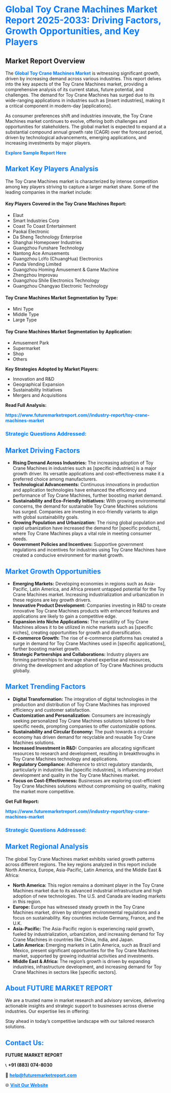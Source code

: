 <h1 style="color: #007BFF;">Global Toy Crane Machines Market Report 2025-2033: Driving Factors, Growth Opportunities, and Key Players</h1>

<section id="overview">
<h2>Market Report Overview</h2>
<p>The <a href="https://www.futuremarketreport.com//industry-report/toy-crane-machines-market" style="color: #007BFF; text-decoration: none;"><strong>Global Toy Crane Machines Market</strong></a> is witnessing significant growth, driven by increasing demand across various industries. This report delves into the key aspects of the Toy Crane Machines market, providing a comprehensive analysis of its current status, future potential, and challenges. The demand for Toy Crane Machines has surged due to its wide-ranging applications in industries such as [insert industries], making it a critical component in modern-day [applications].</p>
<p>As consumer preferences shift and industries innovate, the Toy Crane Machines market continues to evolve, offering both challenges and opportunities for stakeholders. The global market is expected to expand at a substantial compound annual growth rate (CAGR) over the forecast period, driven by technological advancements, emerging applications, and increasing investments by major players.</p>
</section>

<section id="overview">
<p><a href="https://www.futuremarketreport.com//request-sample/reportId=83493" style="color: #007BFF; text-decoration: none;"><strong>Explore Sample Report Here</strong></a></p>
</section>

<section id="key-players">
<h2 style="color: #007BFF;">Market Key Players Analysis</h2>
<p>The Toy Crane Machines market is characterized by intense competition among key players striving to capture a larger market share. Some of the leading companies in the market include:</p>
<h4>Key Players Covered in the Toy Crane Machines Report:</h4>
<ul><li>Elaut</li><li>Smart Industries Corp</li><li>Coast To Coast Entertainment</li><li>Paokai Electronic</li><li>Da Sheng Technology Enterprise</li><li>Shanghai Homepower Industries</li><li>Guangzhou Funshare Technology</li><li>Nantong Ace Amusements</li><li>Guangzhou LoYo (ChuangHua) Electronics</li><li>Panda Vending Limited</li><li>Guangzhou Homing Amusement &amp; Game Machine</li><li>Zhengzhou Improvau</li><li>Guangzhou Shile Electronics Technology</li><li>Guangzhou Changyao Electronic Technology</li></ul>
<h4>Toy Crane Machines Market Segmentation by Type:</h4>
<ul><li>Mini Type</li><li>Middle Type</li><li>Large Type</li></ul>

<h4>Toy Crane Machines Market Segmentation by Application:</h4>
<ul><li>Amusement Park</li><li>Supermarket</li><li>Shop</li><li>Others</li></ul>
<p><strong>Key Strategies Adopted by Market Players:</strong></p>
<ul>
<li>Innovation and R&D</li>
<li>Geographical Expansion</li>
<li>Sustainability Initiatives</li>
<li>Mergers and Acquisitions</li>
</ul>
</section>

<section>
<p><strong>Read Full Analysis: </strong></p><a href="https://www.futuremarketreport.com//industry-report/toy-crane-machines-market" style="color: #007BFF; text-decoration: none;"><strong>https://www.futuremarketreport.com//industry-report/toy-crane-machines-market</strong></a>
<h3 style="color: #007BFF;">Strategic Questions Addressed:</h3>
</section>

<section id="driving-factors">
<h2 style="color: #007BFF;">Market Driving Factors</h2>
<ul>
<li><strong>Rising Demand Across Industries:</strong> The increasing adoption of Toy Crane Machines in industries such as [specific industries] is a major growth driver. Its versatile applications and cost-effectiveness make it a preferred choice among manufacturers.</li>
<li><strong>Technological Advancements:</strong> Continuous innovations in production and application technologies have enhanced the efficiency and performance of Toy Crane Machines, further boosting market demand.</li>
<li><strong>Sustainability and Eco-Friendly Initiatives:</strong> With growing environmental concerns, the demand for sustainable Toy Crane Machines solutions has surged. Companies are investing in eco-friendly variants to align with global sustainability goals.</li>
<li><strong>Growing Population and Urbanization:</strong> The rising global population and rapid urbanization have increased the demand for [specific products], where Toy Crane Machines plays a vital role in meeting consumer needs.</li>
<li><strong>Government Policies and Incentives:</strong> Supportive government regulations and incentives for industries using Toy Crane Machines have created a conducive environment for market growth.</li>
</ul>
</section>

<section id="growth-opportunities">
<h2 style="color: #007BFF;">Market Growth Opportunities</h2>
<ul>
<li><strong>Emerging Markets:</strong> Developing economies in regions such as Asia-Pacific, Latin America, and Africa present untapped potential for the Toy Crane Machines market. Increasing industrialization and urbanization in these regions are key growth drivers.</li>
<li><strong>Innovative Product Development:</strong> Companies investing in R&D to create innovative Toy Crane Machines products with enhanced features and applications are likely to gain a competitive edge.</li>
<li><strong>Expansion into Niche Applications:</strong> The versatility of Toy Crane Machines allows it to be utilized in niche markets such as [specific niches], creating opportunities for growth and diversification.</li>
<li><strong>E-commerce Growth:</strong> The rise of e-commerce platforms has created a surge in demand for Toy Crane Machines used in [specific applications], further boosting market growth.</li>
<li><strong>Strategic Partnerships and Collaborations:</strong> Industry players are forming partnerships to leverage shared expertise and resources, driving the development and adoption of Toy Crane Machines products globally.</li>
</ul>
</section>

<section id="trending-factors">
<h2 style="color: #007BFF;">Market Trending Factors</h2>
<ul>
<li><strong>Digital Transformation:</strong> The integration of digital technologies in the production and distribution of Toy Crane Machines has improved efficiency and customer satisfaction.</li>
<li><strong>Customization and Personalization:</strong> Consumers are increasingly seeking personalized Toy Crane Machines solutions tailored to their specific needs, prompting companies to offer customizable options.</li>
<li><strong>Sustainability and Circular Economy:</strong> The push towards a circular economy has driven demand for recyclable and reusable Toy Crane Machines solutions.</li>
<li><strong>Increased Investment in R&D:</strong> Companies are allocating significant resources to research and development, resulting in breakthroughs in Toy Crane Machines technology and applications.</li>
<li><strong>Regulatory Compliance:</strong> Adherence to strict regulatory standards, particularly in industries like [specific industries], is influencing product development and quality in the Toy Crane Machines market.</li>
<li><strong>Focus on Cost-Effectiveness:</strong> Businesses are exploring cost-efficient Toy Crane Machines solutions without compromising on quality, making the market more competitive.</li>
</ul>
</section>

<section>
<p><strong>Get Full Report: </strong></p><a href="https://www.futuremarketreport.com//industry-report/toy-crane-machines-market" style="color: #007BFF; text-decoration: none;"><strong>https://www.futuremarketreport.com//industry-report/toy-crane-machines-market</strong></a>
<h3 style="color: #007BFF;">Strategic Questions Addressed:</h3>
</section>


<section id="regional-analysis">
<h2 style="color: #007BFF;">Market Regional Analysis</h2>
<p>The global Toy Crane Machines market exhibits varied growth patterns across different regions. The key regions analyzed in this report include North America, Europe, Asia-Pacific, Latin America, and the Middle East & Africa:</p>
<ul>
<li><strong>North America:</strong> This region remains a dominant player in the Toy Crane Machines market due to its advanced industrial infrastructure and high adoption of new technologies. The U.S. and Canada are leading markets in this region.</li>
<li><strong>Europe:</strong> Europe has witnessed steady growth in the Toy Crane Machines market, driven by stringent environmental regulations and a focus on sustainability. Key countries include Germany, France, and the U.K.</li>
<li><strong>Asia-Pacific:</strong> The Asia-Pacific region is experiencing rapid growth, fueled by industrialization, urbanization, and increasing demand for Toy Crane Machines in countries like China, India, and Japan.</li>
<li><strong>Latin America:</strong> Emerging markets in Latin America, such as Brazil and Mexico, present significant opportunities for the Toy Crane Machines market, supported by growing industrial activities and investments.</li>
<li><strong>Middle East & Africa:</strong> The region’s growth is driven by expanding industries, infrastructure development, and increasing demand for Toy Crane Machines in sectors like [specific sectors].</li>
</ul>
</section>

<footer>
<h2 style="color: #007BFF;">About FUTURE MARKET REPORT</h2>
<p>We are a trusted name in market research and advisory services, delivering actionable insights and strategic support to businesses across diverse industries. Our expertise lies in offering:</p>

<p>Stay ahead in today’s competitive landscape with our tailored research solutions.</p>

<h2 style="color: #007BFF;">Contact Us:</h2>
<p><strong>FUTURE MARKET REPORT</strong></p>
<p>📞 <strong>+91 (883) 074-8030</strong></p>
<p>📧 <strong><a href="mailto:help@futuremarketreport.com" style="color: #007BFF;">help@futuremarketreport.com</a></strong></p>
<p>🌐 <strong><a href="https://www.futuremarketreport.com/" style="color: #007BFF;">Visit Our Website</a></strong></p>
</footer>